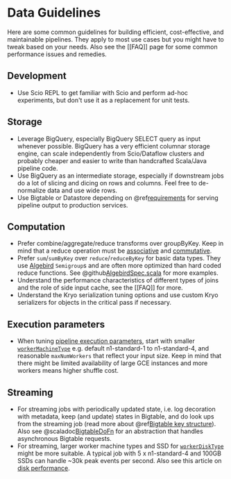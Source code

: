 # Data Guidelines

Here are some common guidelines for building efficient, cost-effective, and maintainable pipelines. They apply to most use cases but you might have to tweak based on your needs. Also see the [[FAQ]] page for some common performance issues and remedies.

## Development

* Use Scio REPL to get familiar with Scio and perform ad-hoc experiments, but don't use it as a replacement for unit tests.

## Storage

* Leverage BigQuery, especially BigQuery SELECT query as input whenever possible. BigQuery has a very efficient columnar storage engine, can scale independently from Scio/Dataflow clusters and probably cheaper and easier to write than handcrafted Scala/Java pipeline code.
* Use BigQuery as an intermediate storage, especially if downstream jobs do a lot of slicing and dicing on rows and columns. Feel free to de-normalize data and use wide rows.
* Use Bigtable or Datastore depending on @ref[requirements](io/Bigtable.md#bigtable-vs-datastore) for serving pipeline output to production services.

## Computation

* Prefer combine/aggregate/reduce transforms over groupByKey. Keep in mind that a reduce operation must be [associative](https://en.wikipedia.org/wiki/Associative_property) and [commutative](https://en.wikipedia.org/wiki/Commutative_property).
* Prefer `sum`/`sumByKey` over `reduce`/`reduceByKey` for basic data types. They use [Algebird](https://github.com/twitter/algebird) `Semigroup`s and are often more optimized than hard coded reduce functions. See @github[AlgebirdSpec.scala](/scio-examples/src/test/scala/com/spotify/scio/examples/extra/AlgebirdSpec.scala) for more examples.
* Understand the performance characteristics of different types of joins and the role of side input cache, see the [[FAQ]] for more.
* Understand the Kryo serialization tuning options and use custom Kryo serializers for objects in the critical pass if necessary.

## Execution parameters

* When tuning [pipeline execution parameters](https://cloud.google.com/dataflow/pipelines/specifying-exec-params), start with smaller [`workerMachineType`](https://cloud.google.com/compute/docs/machine-types) e.g. default n1-standard-1 to n1-standard-4, and reasonable `maxNumWorkers` that reflect your input size. Keep in mind that there might be limited availability of large GCE instances and more workers means higher shuffle cost.

## Streaming

* For streaming jobs with periodically updated state, i.e. log decoration with metadata, keep (and update) states in Bigtable, and do look ups from the streaming job (read more about @ref[Bigtable key structure](io/Bigtable.md#key-structure)). Also see @scaladoc[BigtableDoFn](com.spotify.scio.bigtable.BigtableDoFn) for an abstraction that handles asynchronous Bigtable requests.
* For streaming, larger worker machine types and SSD for [`workerDiskType`](https://cloud.google.com/compute/docs/reference/latest/diskTypes) might be more suitable. A typical job with 5 x n1-standard-4 and 100GB SSDs can handle ~30k peak events per second. Also see this article on [disk performance](https://cloud.google.com/compute/docs/disks/performance).